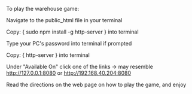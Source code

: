 To play the warehouse game:

Navigate to the public_html file in your terminal

Copy:  { sudo npm install -g http-server  }   into terminal 

  Type your PC's password into terminal if prompted
  
Copy: {   http-server }    into terminal 

Under "Available On" click one of the links -> may resemble  http://127.0.0.1:8080 or http://192.168.40.204:8080

Read the directions on the web page on how to play the game, and enjoy
